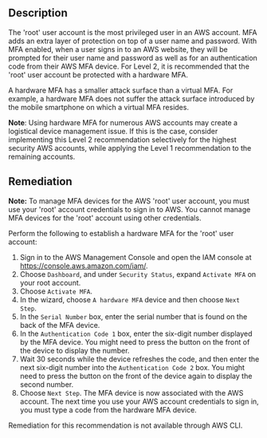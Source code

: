 ## Description

The 'root' user account is the most privileged user in an AWS account. MFA adds an extra layer of protection on top of a user name and password. With MFA enabled, when a user signs in to an AWS website, they will be prompted for their user name and password as well as for an authentication code from their AWS MFA device. For Level 2, it is recommended that the 'root' user account be protected with a hardware MFA.

A hardware MFA has a smaller attack surface than a virtual MFA. For example, a hardware MFA does not suffer the attack surface introduced by the mobile smartphone on which a virtual MFA resides.

**Note**: Using hardware MFA for numerous AWS accounts may create a logistical device management issue. If this is the case, consider implementing this Level 2 recommendation selectively for the highest security AWS accounts, while applying the Level 1 recommendation to the remaining accounts.

## Remediation

**Note:** To manage MFA devices for the AWS 'root' user account, you must use your 'root' account credentials to sign in to AWS. You cannot manage MFA devices for the 'root' account using other credentials.

Perform the following to establish a hardware MFA for the 'root' user account:

1. Sign in to the AWS Management Console and open the IAM console at https://console.aws.amazon.com/iam/.
2. Choose `Dashboard`, and under `Security Status`, expand `Activate MFA` on your root account.
3. Choose `Activate MFA`.
4. In the wizard, choose `A hardware MFA` device and then choose `Next Step`.
5. In the `Serial Number` box, enter the serial number that is found on the back of the MFA device.
6. In the `Authentication Code 1` box, enter the six-digit number displayed by the MFA device. You might need to press the button on the front of the device to display the number.
7. Wait 30 seconds while the device refreshes the code, and then enter the next six-digit number into the `Authentication Code 2` box. You might need to press the button on the front of the device again to display the second number.
8. Choose `Next Step`. The MFA device is now associated with the AWS account. The next time you use your AWS account credentials to sign in, you must type a code from the hardware MFA device.

Remediation for this recommendation is not available through AWS CLI.